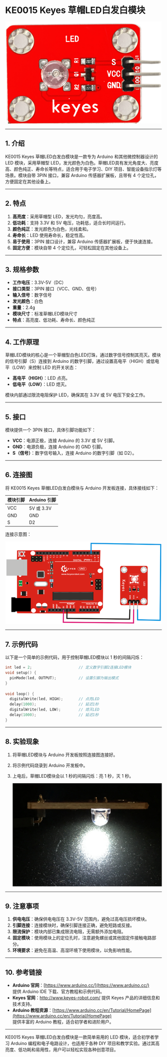 # KE0015 Keyes 草帽LED白发白模块

![image-20250312152912501](media/image-20250312152912501.png)

---

## **1. 介绍**

KE0015 Keyes 草帽LED白发白模块是一款专为 Arduino 和其他微控制器设计的 LED 模块，采用草帽型 LED，发光颜色为白色。草帽LED具有发光角度大、亮度高、颜色纯正、寿命长等特点，适合用于电子学习、DIY 项目、智能设备指示灯等场景。模块自带 3PIN 接口，兼容 Arduino 传感器扩展板，且带有 4 个定位孔，方便固定在其他设备上。

---

## **2. 特点**

1. **高亮度**：采用草帽型 LED，发光均匀，亮度高。  
2. **低功耗**：支持 3.3V 和 5V 电压，功耗低，适合长时间运行。  
3. **颜色纯正**：发光颜色为白色，光线柔和。  
4. **寿命长**：LED 使用寿命长，稳定性高。  
5. **易于使用**：3PIN 接口设计，兼容 Arduino 传感器扩展板，便于快速连接。  
6. **固定方便**：模块自带 4 个定位孔，可轻松固定在其他设备上。

---

## **3. 规格参数**

- **工作电压**：3.3V-5V（DC）  
- **接口类型**：3PIN 接口（VCC、GND、信号）  
- **输入信号**：数字信号  
- **发光颜色**：白色  
- **重量**：2.4g  
- **模块尺寸**：标准草帽LED模块尺寸  
- **特点**：高亮度、低功耗、寿命长、颜色纯正  

---

## **4. 工作原理**

草帽LED模块的核心是一个草帽型白色LED灯珠，通过数字信号控制其亮灭。模块的信号引脚（S）连接到 Arduino 的数字引脚，通过设置高电平（HIGH）或低电平（LOW）来控制 LED 的开关状态：  
- **高电平（HIGH）**：LED 点亮。  
- **低电平（LOW）**：LED 熄灭。  

模块内部通过限流电阻保护 LED，确保其在 3.3V 或 5V 电压下安全工作。

---

## **5. 接口**

模块提供一个 3PIN 接口，具体引脚功能如下：  
- **VCC**：电源正极，连接 Arduino 的 3.3V 或 5V 引脚。  
- **GND**：电源负极，连接 Arduino 的 GND 引脚。  
- **S（信号）**：数字信号输入，连接 Arduino 的数字引脚（如 D2）。  

---

## **6. 连接图**

将 KE0015 Keyes 草帽LED白发白模块与 Arduino 开发板连接，具体接线如下：  

| 模块引脚 | Arduino 引脚 |
|----------|--------------|
| VCC      | 5V 或 3.3V   |
| GND      | GND          |
| S        | D2           |

连接示意图：  

![image-20250312152929287](media/image-20250312152929287.png)

---

## **7. 示例代码**

以下是一个简单的示例代码，用于控制草帽LED模块以 1 秒的间隔闪烁：

```cpp
int led = 2;                     // 定义数字引脚2连接LED模块
void setup() {
  pinMode(led, OUTPUT);          // 设置引脚为输出模式
}

void loop() {
  digitalWrite(led, HIGH);       // 点亮LED
  delay(1000);                   // 延迟1秒
  digitalWrite(led, LOW);        // 熄灭LED
  delay(1000);                   // 延迟1秒
}
```

---

## **8. 实验现象**

1. 将草帽LED模块与 Arduino 开发板按照连接图连接好。  

2. 将示例代码烧录到 Arduino 开发板中。  

3. 上电后，草帽LED模块会以 1 秒的间隔闪烁：亮 1 秒，灭 1 秒。  

	![image-20250319095521221](media/image-20250319095521221.png)

---

## **9. 注意事项**

1. **供电电压**：确保供电电压在 3.3V-5V 范围内，避免过高电压损坏模块。  
2. **引脚连接**：连接模块时，确保引脚连接正确，避免短路或反接。  
3. **限流保护**：模块内部已集成限流电阻，无需额外添加电阻。  
4. **固定模块**：使用模块上的定位孔时，注意避免螺丝或其他固定件接触电路部分。  
5. **环境要求**：避免在高温、高湿环境下使用模块，以免影响性能。  

---

## **10. 参考链接**

- **Arduino 官网**：[https://www.arduino.cc/](https://www.arduino.cc/)  
  提供 Arduino IDE 下载、官方教程和示例代码。  
- **Keyes 官网**：http://www.keyes-robot.com/
  提供 Keyes 产品的详细信息和技术支持。  
- **Arduino 教程资源**：[https://www.arduino.cc/en/Tutorial/HomePage](https://www.arduino.cc/en/Tutorial/HomePage)  
  提供丰富的 Arduino 教程，适合初学者和进阶用户。  

---

KE0015 Keyes 草帽LED白发白模块是一款简单易用的 LED 模块，适合初学者学习 Arduino 编程和电子电路设计，也适用于各种 DIY 项目和教学实验。通过其高亮度、低功耗和易用性，用户可以轻松实现各种创意项目。

